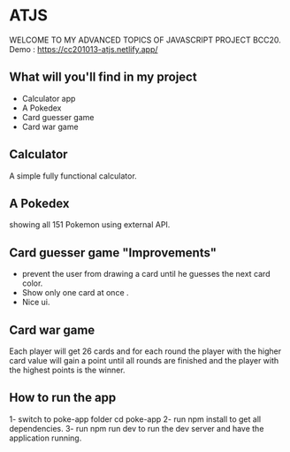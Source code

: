 # ATJS
WELCOME TO MY ADVANCED TOPICS OF JAVASCRIPT PROJECT BCC20.
Demo : https://cc201013-atjs.netlify.app/

## What will you'll find in my project
- Calculator app
- A Pokedex
- Card guesser game
- Card war game

## Calculator
A simple fully functional calculator.

## A Pokedex
showing all 151 Pokemon using external API.

## Card guesser game "Improvements"
- prevent the user from drawing a card until he guesses the next card color.
- Show only one card at once .
- Nice ui.

## Card war game
Each player will get 26 cards and for each round the player with the higher card value will gain a point until all rounds are
finished and the player with the highest points is the winner.

## How to run the app
1- switch to poke-app folder cd poke-app
2- run npm install to get all dependencies.
3- run npm run dev to run the dev server and have the application running.


